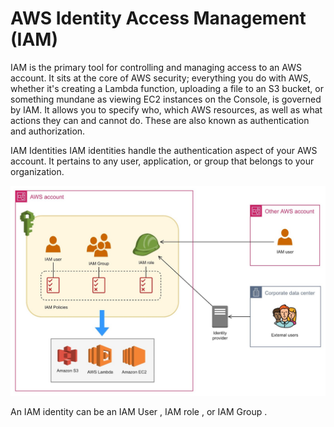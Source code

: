 # AWS Identity Access Management (IAM)

IAM is the primary tool for controlling and managing access to an AWS account. It sits at the core of AWS
security; everything you do with AWS, whether it's creating a Lambda function, uploading a file to an S3 bucket,
or something mundane as viewing EC2 instances on the Console, is governed by IAM. It allows you to specify
who, which AWS resources, as well as what actions they can and cannot do. These are also known as
authentication and authorization.

IAM Identities
IAM identities handle the authentication aspect of your AWS account. It pertains to any user, application, or
group that belongs to your organization.

![image-20250106213326444](./assets/image-20250106213326444.png)

An IAM identity can be an IAM User , IAM role , or IAM Group .

